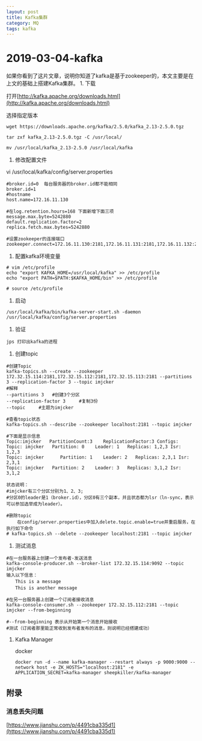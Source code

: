 ```yaml
---
layout: post
title: Kafka集群
category: MQ
tags: kafka
---
```


# 2019-03-04-kafka

如果你看到了这片文章，说明你知道了kafka是基于zookeeper的，本文主要是在上文的基础上搭建Kafka集群。 1. 下载

打开[http://kafka.apache.org/downloads.html](http://kafka.apache.org/downloads.html)

选择指定版本

```text
wget https://downloads.apache.org/kafka/2.5.0/kafka_2.13-2.5.0.tgz

tar zxf kafka_2.13-2.5.0.tgz -C /usr/local/

mv /usr/local/kafka_2.13-2.5.0 /usr/local/kafka
```

1. 修改配置文件

vi /usr/local/kafka/config/server.properties

```text
#broker.id=0  每台服务器的broker.id都不能相同
broker.id=1
#hostname
host.name=172.16.11.130

#在log.retention.hours=168 下面新增下面三项
message.max.byte=5242880
default.replication.factor=2
replica.fetch.max.bytes=5242880

#设置zookeeper的连接端口
zookeeper.connect=172.16.11.130:2181,172.16.11.131:2181,172.16.11.132:2181
```

1. 配置kafka环境变量

```text
# vim /etc/profile
echo "export KAFKA_HOME=/usr/local/kafka" >> /etc/profile
echo "export PATH=$PATH:$KAFKA_HOME/bin" >> /etc/profile

# source /etc/profile
```

1. 启动

```text
/usr/local/kafka/bin/kafka-server-start.sh -daemon /usr/local/kafka/config/server.properties
```

1. 验证

```text
jps 打印出kafka的进程
```

1. 创建topic

```text
#创建Topic
kafka-topics.sh --create --zookeeper 172.32.15.114:2181,172.32.15.112:2181,172.32.15.113:2181 --partitions 3 --replication-factor 3 --topic imjcker
#解释
--partitions 3   #创建3个分区
--replication-factor 3     #复制3份
--topic     #主题为imjcker

#查看topic状态
kafka-topics.sh --describe --zookeeper localhost:2181 --topic imjcker

#下面是显示信息
Topic:imjcker   PartitionCount:3    ReplicationFactor:3 Configs:
Topic: imjcker   Partition: 0    Leader: 1   Replicas: 1,2,3 Isr: 1,2,3
Topic: imjcker      Partition: 1    Leader: 2   Replicas: 2,3,1 Isr: 2,3,1
Topic: imjcker   Partition: 2    Leader: 3   Replicas: 3,1,2 Isr: 3,1,2

状态说明：
#imjcker有三个分区分别为1、2、3;
#分区0的leader是1（broker.id），分区0有三个副本，并且状态都为lsr（ln-sync，表示可以参加选举成为leader）。

#删除topic
    在config/server.properties中加入delete.topic.enable=true并重启服务，在执行如下命令
# kafka-topics.sh --delete --zookeeper localhost:2181 --topic imjcker
```

1. 测试消息

```text
#在一台服务器上创建一个发布者-发送消息
kafka-console-producer.sh --broker-list 172.32.15.114:9092 --topic imjcker
输入以下信息：
　　This is a message
　　This is another message

#在另一台服务器上创建一个订阅者接收消息
kafka-console-consumer.sh --zookeeper 172.32.15.112:2181 --topic imjcker --from-beginning

#--from-beginning 表示从开始第一个消息开始接收
#测试（订阅者那里能正常收到发布者发布的消息，则说明已经搭建成功）
```

1. Kafka Manager

   docker

   ```text
   docker run -d --name kafka-manager --restart always -p 9000:9000 --network host -e ZK_HOSTS="localhost:2181" -e APPLICATION_SECRET=kafka-manager sheepkiller/kafka-manager
   ```

## 附录

### 消息丢失问题

[https://www.jianshu.com/p/4491cba335d1](https://www.jianshu.com/p/4491cba335d1)

